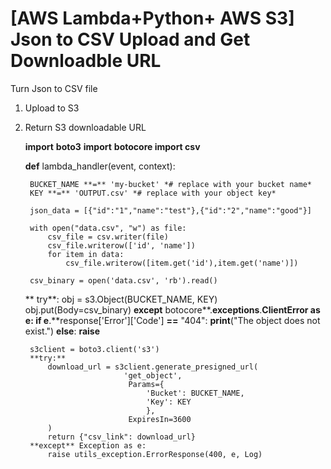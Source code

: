 
# [AWS Lambda+Python+ AWS S3] Json to CSV Upload and Get Downloadble URL

Turn Json to CSV file

1. Upload to S3

1. Return S3 downloadable URL

    **import** **boto3**
    **import** **botocore
    import csv**

    **def** lambda_handler(event, context):

        BUCKET_NAME **=** 'my-bucket' *# replace with your bucket name*
        KEY **=** 'OUTPUT.csv' *# replace with your object key*

        json_data = [{"id":"1","name":"test"},{"id":"2","name":"good"}]

        with open("data.csv", "w") as file:
            csv_file = csv.writer(file)
            csv_file.writerow(['id', 'name'])
            for item in data:
                csv_file.writerow([item.get('id'),item.get('name')])
        
        csv_binary = open('data.csv', 'rb').read()

    **    try**:
            obj = s3.Object(BUCKET_NAME, KEY)
            obj.put(Body=csv_binary)
        **except** botocore**.**exceptions**.**ClientError **as** e:
            **if** e**.**response['Error']['Code'] **==** "404":
                **print**("The object does not exist.")
            **else**:
                **raise**

        s3client = boto3.client('s3')
        **try:**
            download_url = s3client.generate_presigned_url(
                             'get_object',
                              Params={
                                  'Bucket': BUCKET_NAME,
                                  'Key': KEY
                                  },
                              ExpiresIn=3600
            )
            return {"csv_link": download_url}
        **except** Exception as e:
            raise utils_exception.ErrorResponse(400, e, Log)
